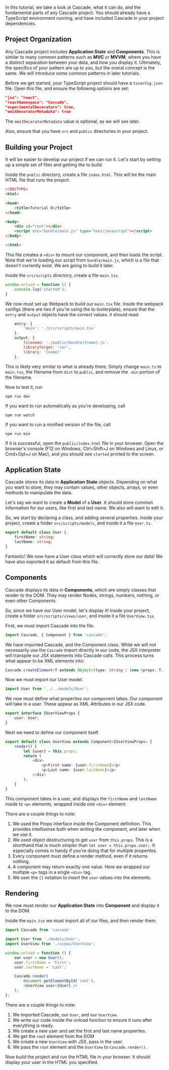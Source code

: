 In this tutorial, we take a look at Cascade, what it can do, and the fundamental parts of any Cascade project.  You should already have a TypeScript environment running, and have included Cascade in your project dependencies.

## Project Organization

Any Cascade project includes **Application State** and **Components**.  This is similar to many common patterns such as **MVC** or **MVVM**, where you have a distinct separation between your data, and how you display it.  Ultimately, the specifics of your pattern are up to you, but the overal concept is the same.  We will introduce some common patterns in later tutorials.

Before we get started, your TypeScript project should have a `tsconfig.json` file.  Open this file, and ensure the following options are set:

```` json
"jsx": "react",
"reactNamespace": "Cascade",
"experimentalDecorators": true,
"emitDecoratorMetadata": true
````

The `emitDecoratorMetadata` value is optional, as we will see later.

Also, ensure that you have `src` and `public` directories in your project.

## Building your Project

It will be easier to develop our project if we can run it.  Let's start by setting up a simple set of files and getting the to build.

Inside the `public` directory, create a file `index.html`.  This will be the main HTML file that runs the project.

```` html
<!DOCTYPE>
<html>

<head>
    <title>Tutorial 0</title>
</head>

<body>
    <div id="root"></div>
    <script src="bundle/main.js" type="text/javascript"></script>
</body>

</html>
````

This file creates a `<div>` to mount our component, and then loads the script.  Note that we're loading our script from `bundle/main.js`, which is a file that doesn't currently exist.  We are going to build it later.

Inside the `src/scripts` directory, create a file `main.tsx`.

```` TypeScript
window.onload = function () {
    console.log('started');
}
````

We now must set up Webpack to build our `main.tsx` file.  Inside the webpack configs (there are two if you're using the ts-boilerplate), ensure that the `entry` and `output` objects have the correct values.  it should read:

```` javascript
    entry: {
        'main': './src/scripts/main.tsx'
    },
    output: {
        filename: './public/bundle/[name].js',
        libraryTarget: 'var',
        library: '[name]'
    },
````

This is likely very similar to what is already there.  Simply change `main.ts` to `main.tsx`, the filename from `dist` to `public`, and remove the `.min` portion of the filename.

Now to test it, run

    npm run dev

If you want to run automatically as you're developing, call

    npm run watch

If you want to run a minified version of the file, call

    npm run min

If it is successful, open the `public/index.html` file in your browser.  Open the browser's console (F12 on Windows, Ctrl+Shift+J on Windows and Linux, or Cmd+Opt+J  on Mac), and you should see `started` printed to the screen.

## Application State

Cascade stores its data in **Application State** objects.  Depending on what you want to store, they may contain values, other objects, arrays, or even methods to manipulate the data.  

Let's say we want to create a **Model** of a **User**.  It should store common information for our users, like first and last name.  We also will want to edit it.

So, we start by declaring a class, and adding several properties.  Inside your project, create a folder `src/scripts/models`, and inside it a file `User.ts`.

```` TypeScript
export default class User {
    firstName: string;
    lastName: string;
}
````

Fantastic!  We now have a User class which will correctly store our data!  We have also exported it as default from this file.

## Components

Cascade displays its data in **Components**, which are simply classes that render to the DOM.  They may render Nodes, strings, numbers, nothing, or even other Components.

So, since we have our User model, let's display it!  Inside your project, create a folder `src/scripts/views/user`, and inside it a file `UserView.tsx`.

First, we must import Cascade into the file.

```` TypeScript
import Cascade, { Component } from 'cascade';
````

We have imported Cascade, and the Component class.  While we will not necessarily use the `Cascade` import directly in our code, the JSX interpreter will transpile our JSX statements into Cascade calls.  This process turns what appear to be XML elements into:

```` TypeScript
Cascade.createElement<T extends Object>(type: string | (new (props: T, ...children: Array<any>) => Component<T>), props: T, ...children: Array<any>): IVirtualNode<T>;`.
````

Now we must import our User model.

```` TypeScript
import User from '../../models/User';
````

We now must define what properties our component takes.  Our component will take in a user.  These appear as XML Attributes in our JSX code.

```` TypeScript
export interface IUserViewProps {
    user: User;
}
````

Next we need to define our component itself.

```` TypeScript
export default class UserView extends Component<IUserViewProps> {
    render() {
        let {user} = this.props;
        return (
            <div>
                <p>First name: {user.firstName}</p>
                <p>Last name: {user.lastName}</p>
            </div>
        );
    }
}
````

This component takes in a user, and displays the `firstName` and `lastName` inside to `<p>` elements, wrapped inside one `<div>` element.

There are a couple things to note:

1. We used the Props interface inside the Component definition.  This provides intellisense both when writing the component, and later when we use it.
2. We used object destructuring to get `user` from `this.props`.  This is a shorthand that is much simpler than `let user = this.props.user;`.  It especially comes in handy if you're doing that for multiple properties.
3. Every component must define a render method, even if it returns nothing.
4. A component may return exactly one value.  Here we wrapped our multiple `<p>` tags in a single `<div>` tag.
5. We user the `{}` notation to insert the `user` values into the elements.

## Rendering

We now must render our **Application State** into **Component** and display it to the DOM.

Inside the `main.tsx` we must import all of our files, and then render them.

```` TypeScript
import Cascade from 'cascade'

import User from './models/User';
import UserView from './views/UserView';

window.onload = function () {
    var user = new User();
    user.firstName = 'First';
    user.lastName = 'Last';

    Cascade.render(
        document.getElementById('root'),
        <UserView user={User} />
    );
};
````

There are a couple things to note:

1. We imported Cascade, our `User`, and our `UserView`.
2. We write our code inside the onload function to ensure it runs after everything is ready.
3. We create a new user and set the first and last name properties.
5. We get the `root` element from the DOM
6. We create a new `UserView` with JSX, pass in the user.
7. We pass the `root` element and the `UserView` to `Cascade.render()`.

Now build the project and run the HTML file in your browser.  It should display your user in the HTML you specified.
